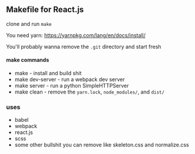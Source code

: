 ## Makefile for React.js

clone and run `make`

You need yarn: https://yarnpkg.com/lang/en/docs/install/

You'll probably wanna remove the `.git` directory and start fresh

#### make commands

  - make - install and build shit
  - make dev-server - run a webpack dev server
  - make server - run a python SimpleHTTPServer
  - make clean - remove the  `yarn.lock`, `node_modules/`, and `dist/`

### uses

  - babel
  - webpack
  - react.js
  - scss
  - some other bullshit you can remove like skeleton.css and normalize.css
